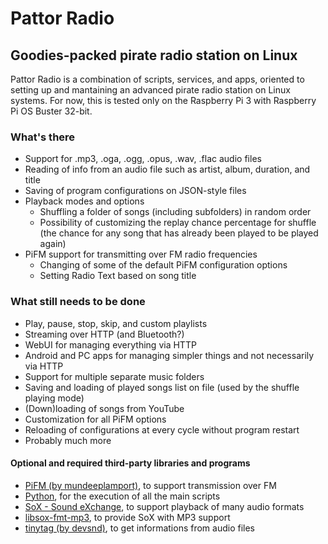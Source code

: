 # Pattor Radio
## Goodies-packed pirate radio station on Linux

Pattor Radio is a combination of scripts, services, and apps, oriented to setting up and mantaining an advanced pirate radio station on Linux systems.
For now, this is tested only on the Raspberry Pi 3 with Raspberry Pi OS Buster 32-bit.

### What's there
- Support for .mp3, .oga, .ogg, .opus, .wav, .flac audio files
- Reading of info from an audio file such as artist, album, duration, and title
- Saving of program configurations on JSON-style files
- Playback modes and options
  - Shuffling a folder of songs (including subfolders) in random order
  - Possibility of customizing the replay chance percentage for shuffle (the chance for any song that has already been played to be played again)
- PiFM support for transmitting over FM radio frequencies
  - Changing of some of the default PiFM configuration options
  - Setting Radio Text based on song title

### What still needs to be done
- Play, pause, stop, skip, and custom playlists
- Streaming over HTTP (and Bluetooth?)
- WebUI for managing everything via HTTP
- Android and PC apps for managing simpler things and not necessarily via HTTP
- Support for multiple separate music folders
- Saving and loading of played songs list on file (used by the shuffle playing mode)
- (Down)loading of songs from YouTube
- Customization for all PiFM options
- Reloading of configurations at every cycle without program restart
- Probably much more

#### Optional and required third-party libraries and programs
- [PiFM (by mundeeplamport)](https://github.com/mundeeplamport/PiFM.git), to support transmission over FM
- [Python](https://www.python.org/), for the execution of all the main scripts
- [SoX - Sound eXchange](http://sox.sourceforge.net/), to support playback of many audio formats
- [libsox-fmt-mp3](https://packages.debian.org/search?keywords=libsox-fmt-mp3), to provide SoX with MP3 support
- [tinytag (by devsnd)](https://github.com/devsnd/tinytag), to get informations from audio files
